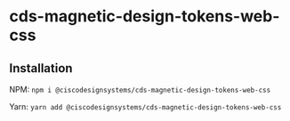 # cds-magnetic-design-tokens-web-css

## Installation

NPM: `npm i @ciscodesignsystems/cds-magnetic-design-tokens-web-css`

Yarn: `yarn add @ciscodesignsystems/cds-magnetic-design-tokens-web-css`
